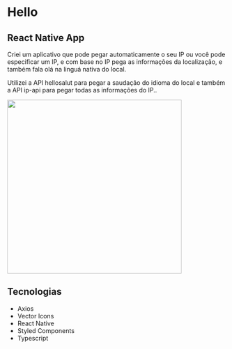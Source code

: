 # Hello

## React Native App

Criei um aplicativo que pode pegar automaticamente o seu IP ou você pode especificar um IP, e com base no IP pega as informações da localização, e também fala olá na linguá nativa do local.  

Utilizei a API hellosalut para pegar a saudação do idioma do local e também a API ip-api para pegar todas as informações do IP..  

<img src="./github/Hello.gif" width="400" />

## Tecnologias

- Axios
- Vector Icons
- React Native
- Styled Components
- Typescript
